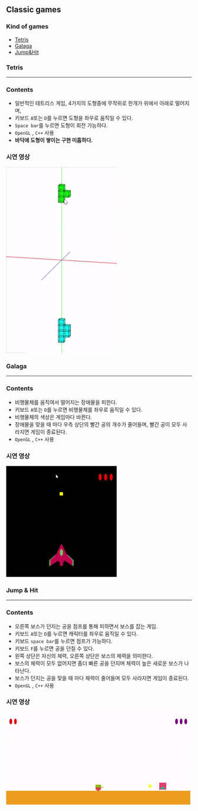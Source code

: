 ## Classic games

### Kind of games
- [Tetris](https://github.com/happyOBO/classic_games#tetris)
- [Galaga](https://github.com/happyOBO/classic_games#galaga)
- [Jump&Hit](https://github.com/happyOBO/classic_games#jump&hit)
### Tetris

---
### Contents
- 일반적인 테트리스 게임, 4가지의 도형중에 무작위로 한개가 위에서 아래로 떨어지며,
- 키보드 ``A``또는 ``D``를 누르면 도형을 좌우로 움직일 수 있다.
- ``Space bar``를 누르면 도형이 회전 가능하다.
- ``OpenGL`` , ``C++`` 사용
- **바닥에 도형이 쌓이는 구현 미흡하다.**
### 시연 영상
<img src="./play_mov/tetris.gif" width="300">

### Galaga

---
### Contents
- 비행물체를 움직여서 떨어지는 장애물을 피한다.
- 키보드 ``A``또는 ``D``를 누르면 비행물체를 좌우로 움직일 수 있다.
- 비행물체의 색상은 게임마다 바뀐다.
- 장애물을 맞을 때 마다 우측 상단의 빨간 공의 개수가 줄어들며, 빨간 공이 모두 사라지면 게임이 종료된다.
- ``OpenGL`` , ``C++`` 사용

### 시연 영상
<img src="./play_mov/galaga.gif" width="300">



### Jump & Hit

---
### Contents
- 오른쪽 보스가 던지는 공을 점프를 통해 피하면서 보스를 잡는 게임.
- 키보드 ``A``또는 ``D``를 누르면 캐릭터를 좌우로 움직일 수 있다.
- 키보드 ``space bar``를 누르면 점프가 가능하다.
- 키보드 ``F``를 누르면 공을 던질 수 있다.
- 왼쪽 상단은 자신의 체력, 오른쪽 상단은 보스의 체력을 의미한다.
- 보스의 체력이 모두 없어지면 좀더 빠른 공을 던지며 체력이 높은 새로운 보스가 나타난다.
- 보스가 던지는 공을 맞을 때 마다 체력이 줄어들며 모두 사라지면 게임이 종료된다.
- ``OpenGL`` , ``C++`` 사용

### 시연 영상
<img src="./play_mov/jump_and_hit.gif" width="500">


